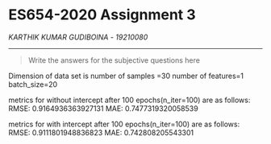 # ES654-2020 Assignment 3

*KARTHIK KUMAR GUDIBOINA* - *19210080*

------

> Write the answers for the subjective questions here





Dimension of data set is 
number of samples =30
number of features=1
batch_size=20


metrics for without intercept after 100 epochs(n_iter=100) are as follows:
RMSE:  0.9164936363927131
MAE:  0.7477319320058539

metrics for with intercept after 100 epochs(n_iter=100) are as follows:
RMSE:  0.9111801948836823
MAE:  0.742808205543301

